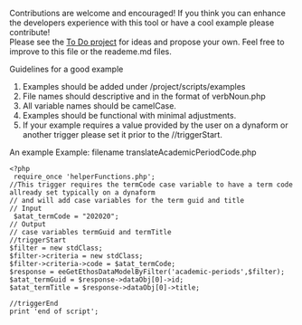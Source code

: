 Contributions are welcome and encouraged!  If you think you can enhance the developers experience with this tool or have a cool example please contribute!  
Please see the [To Do project](https://github.com/eli-hickey/trigger-helpers/projects/1) for ideas and propose your own.  Feel free to improve to this file or the reademe.md files.  

Guidelines for a good example
1. Examples should be added under /project/scripts/examples
2. File names should descriptive and in the format of verbNoun.php
3. All variable names should be camelCase.
4. Examples should be functional with minimal adjustments.  
5. If your example requires a value provided by the user on a dynaform or another trigger please set it prior to the //triggerStart.  

An example Example:
filename translateAcademicPeriodCode.php
```
<?php
 require_once 'helperFunctions.php';
//This trigger requires the termCode case variable to have a term code allready set typically on a dynaform 
// and will add case variables for the term guid and title
// Input
 $atat_termCode = "202020";
// Output
// case variables termGuid and termTitle
//triggerStart
$filter = new stdClass;
$filter->criteria = new stdClass;
$filter->criteria->code = $atat_termCode;
$response = eeGetEthosDataModelByFilter('academic-periods',$filter);
$atat_termGuid = $response->dataObj[0]->id;
$atat_termTitle = $response->dataObj[0]->title;
 
//triggerEnd
print 'end of script';


```